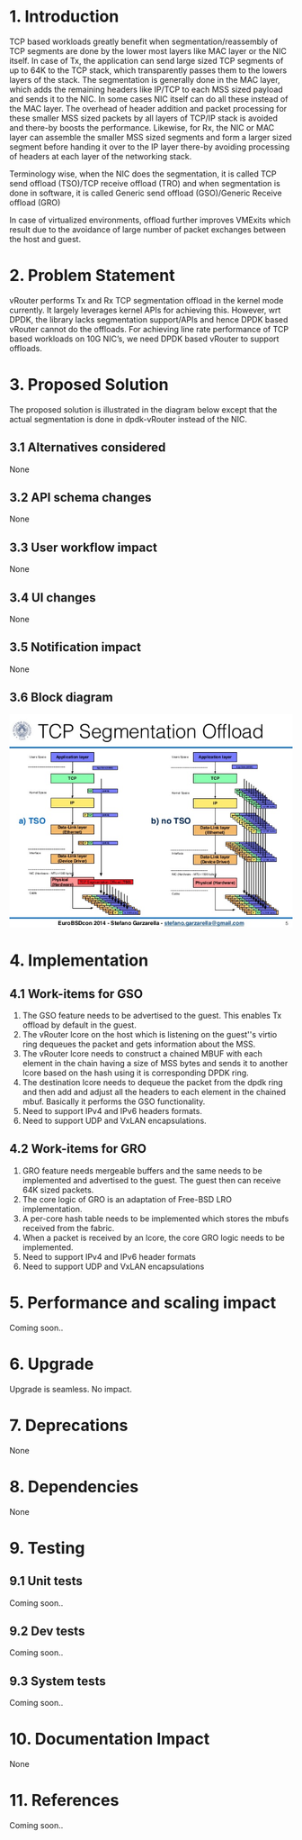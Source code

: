 # 1. Introduction
TCP based workloads greatly benefit when segmentation/reassembly of TCP 
segments are done by the lower most layers like MAC layer or the NIC itself. 
In case of Tx, the application can send large sized TCP segments of up to 64K
to the TCP stack, which transparently passes them to the lowers layers of the
stack. The segmentation is generally done in the MAC layer, which adds the 
remaining headers like IP/TCP to each MSS sized payload and sends it to the 
NIC. In some cases NIC itself can do all these instead of the MAC layer. The 
overhead of header addition and packet processing for these smaller MSS sized
packets by all layers of TCP/IP stack is avoided and there-by boosts the 
performance. Likewise, for Rx, the NIC or MAC layer can assemble the smaller 
MSS sized segments and form a larger sized segment before handing it over to 
the IP layer there-by avoiding processing of headers at each layer of the 
networking stack.

Terminology wise, when the NIC does the segmentation, it is called TCP send 
offload (TSO)/TCP receive offload (TRO) and when segmentation is done in 
software, it is called Generic send offload (GSO)/Generic Receive offload (GRO)

In case of virtualized environments, offload further improves VMExits which 
result due to the avoidance of large number of packet exchanges between the 
host and guest.

# 2. Problem Statement
vRouter performs Tx and Rx TCP segmentation offload in the kernel mode currently. 
It largely leverages kernel APIs for achieving this. However, wrt DPDK, the 
library lacks segmentation support/APIs and hence DPDK based vRouter cannot do 
the offloads. For achieving line rate performance of TCP based workloads on 10G 
NIC’s, we need DPDK based vRouter to support offloads.

# 3. Proposed Solution
The proposed solution is illustrated in the diagram below except that the actual
segmentation is done in dpdk-vRouter instead of the NIC.

## 3.1 Alternatives considered
None
## 3.2 API schema changes
None
## 3.3 User workflow impact
None
## 3.4 UI changes
None
## 3.5 Notification impact
None
## 3.6 Block diagram
![Image of Segmentation](images/software-segmentation-offloading.jpg)

# 4. Implementation
## 4.1 Work-items for GSO

1.  The GSO feature needs to be advertised to the guest. This enables Tx 
offload by default in the guest.
2.  The vRouter lcore on the host which is listening on the guest''s virtio
ring dequeues the packet and gets information about the MSS.
3.  The vRouter lcore needs to construct a chained MBUF with each element 
in the chain having a size of MSS bytes and sends it to another lcore 
based on the hash using it is corresponding DPDK ring.
4.  The destination lcore needs to dequeue the packet from the dpdk ring 
and then add and adjust all the headers to each element in the chained mbuf. 
Basically it performs the GSO functionality.
5.  Need to support IPv4 and IPv6 headers formats.
6.  Need to support UDP and VxLAN encapsulations.

## 4.2 Work-items for GRO

1.  GRO feature needs mergeable buffers and the same needs to be implemented 
and advertised to the guest. The guest then can receive 64K sized packets.
2.  The core logic of GRO is an adaptation of Free-BSD LRO implementation.
3.  A per-core hash table needs to be implemented which stores the mbufs 
received from the fabric.  
4.  When a packet is received by an lcore, the core GRO logic needs to be 
implemented.
5.  Need to support IPv4 and IPv6 header formats
6.  Need to support UDP and VxLAN encapsulations

# 5. Performance and scaling impact
Coming soon..

# 6. Upgrade
Upgrade is seamless. No impact.

# 7. Deprecations
None

# 8. Dependencies
None

# 9. Testing
## 9.1 Unit tests
Coming soon..
## 9.2 Dev tests
Coming soon..
## 9.3 System tests
Coming soon..

# 10. Documentation Impact
None

# 11. References
Coming soon..
